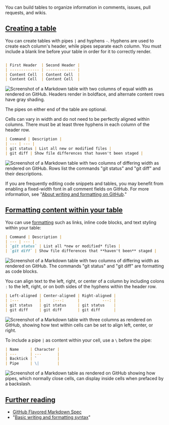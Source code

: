 You can build tables to organize information in comments, issues, pull requests, and wikis.

## [Creating a table](https://docs.github.com/en/get-started/writing-on-github/working-with-advanced-formatting/organizing-information-with-tables#creating-a-table)

You can create tables with pipes `|` and hyphens `-`. Hyphens are used to create each column's header, while pipes separate each column. You must include a blank line before your table in order for it to correctly render.

```markdown

| First Header  | Second Header |
| ------------- | ------------- |
| Content Cell  | Content Cell  |
| Content Cell  | Content Cell  |
```

![Screenshot of a Markdown table with two columns of equal width as rendered on GitHub. Headers render in boldface, and alternate content rows have gray shading.](https://docs.github.com/assets/cb-15898/images/help/writing/table-basic-rendered.png)

The pipes on either end of the table are optional.

Cells can vary in width and do not need to be perfectly aligned within columns. There must be at least three hyphens in each column of the header row.

```markdown
| Command | Description |
| --- | --- |
| git status | List all new or modified files |
| git diff | Show file differences that haven't been staged |
```

![Screenshot of a Markdown table with two columns of differing width as rendered on GitHub. Rows list the commands "git status" and "git diff" and their descriptions.](https://docs.github.com/assets/cb-21415/images/help/writing/table-varied-columns-rendered.png)

If you are frequently editing code snippets and tables, you may benefit from enabling a fixed-width font in all comment fields on GitHub. For more information, see "[About writing and formatting on GitHub](https://docs.github.com/en/get-started/writing-on-github/getting-started-with-writing-and-formatting-on-github/about-writing-and-formatting-on-github#enabling-fixed-width-fonts-in-the-editor)."

## [Formatting content within your table](https://docs.github.com/en/get-started/writing-on-github/working-with-advanced-formatting/organizing-information-with-tables#formatting-content-within-your-table)

You can use [formatting](https://docs.github.com/en/get-started/writing-on-github/getting-started-with-writing-and-formatting-on-github/basic-writing-and-formatting-syntax) such as links, inline code blocks, and text styling within your table:

```markdown
| Command | Description |
| --- | --- |
| `git status` | List all *new or modified* files |
| `git diff` | Show file differences that **haven't been** staged |
```

![Screenshot of a Markdown table with two columns of differing width as rendered on GitHub. The commands "git status" and "git diff" are formatting as code blocks.](https://docs.github.com/assets/cb-24427/images/help/writing/table-inline-formatting-rendered.png)

You can align text to the left, right, or center of a column by including colons `:` to the left, right, or on both sides of the hyphens within the header row.

```markdown
| Left-aligned | Center-aligned | Right-aligned |
| :---         |     :---:      |          ---: |
| git status   | git status     | git status    |
| git diff     | git diff       | git diff      |
```

![Screenshot of a Markdown table with three columns as rendered on GitHub, showing how text within cells can be set to align left, center, or right.](https://docs.github.com/assets/cb-17423/images/help/writing/table-aligned-text-rendered.png)

To include a pipe `|` as content within your cell, use a `\` before the pipe:

```markdown
| Name     | Character |
| ---      | ---       |
| Backtick | `         |
| Pipe     | \|        |
```

![Screenshot of a Markdown table as rendered on GitHub showing how pipes, which normally close cells, can display inside cells when prefaced by a backslash.](https://docs.github.com/assets/cb-9736/images/help/writing/table-escaped-character-rendered.png)

## [Further reading](https://docs.github.com/en/get-started/writing-on-github/working-with-advanced-formatting/organizing-information-with-tables#further-reading)

- [GitHub Flavored Markdown Spec](https://github.github.com/gfm/)
- "[Basic writing and formatting syntax](https://docs.github.com/en/get-started/writing-on-github/getting-started-with-writing-and-formatting-on-github/basic-writing-and-formatting-syntax)"
